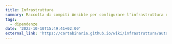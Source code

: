 ```yaml
---
title: Infrastruttura
summary: Raccolta di compiti Ansible per configurare l'infrastruttura dietro a CartaBinaria
tags:
  - dipendenze
date: '2023-10-10T15:49:41+02:00'
external_link: 'https://cartabinaria.github.io/wiki/infrastruttura/automazione/'
---
```

